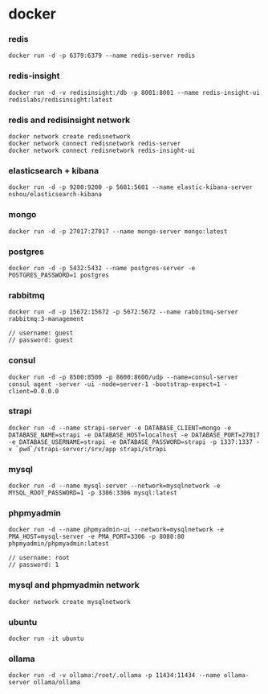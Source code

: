 # docker

### redis
```
docker run -d -p 6379:6379 --name redis-server redis
```

### redis-insight
```
docker run -d -v redisinsight:/db -p 8001:8001 --name redis-insight-ui redislabs/redisinsight:latest
```

### redis and redisinsight network 
```
docker network create redisnetwork
docker network connect redisnetwork redis-server
docker network connect redisnetwork redis-insight-ui
```

### elasticsearch + kibana
```
docker run -d -p 9200:9200 -p 5601:5601 --name elastic-kibana-server nshou/elasticsearch-kibana
```

### mongo
```
docker run -d -p 27017:27017 --name mongo-server mongo:latest
```

### postgres
```
docker run -d -p 5432:5432 --name postgres-server -e POSTGRES_PASSWORD=1 postgres
```

### rabbitmq
```
docker run -d -p 15672:15672 -p 5672:5672 --name rabbitmq-server rabbitmq:3-management

// username: guest
// password: guest
```

### consul
```
docker run -d -p 8500:8500 -p 8600:8600/udp --name=consul-server consul agent -server -ui -node=server-1 -bootstrap-expect=1 -client=0.0.0.0
```

### strapi
```
docker run -d --name strapi-server -e DATABASE_CLIENT=mongo -e DATABASE_NAME=strapi -e DATABASE_HOST=localhost -e DATABASE_PORT=27017 -e DATABASE_USERNAME=strapi -e DATABASE_PASSWORD=strapi -p 1337:1337 -v `pwd`/strapi-server:/srv/app strapi/strapi
```

### mysql
```
docker run -d --name mysql-server --network=mysqlnetwork -e MYSQL_ROOT_PASSWORD=1 -p 3306:3306 mysql:latest
```

### phpmyadmin
```
docker run -d --name phpmyadmin-ui --network=mysqlnetwork -e PMA_HOST=mysql-server -e PMA_PORT=3306 -p 8080:80 phpmyadmin/phpmyadmin:latest

// username: root
// password: 1
```

### mysql and phpmyadmin network 
```
docker network create mysqlnetwork
```

### ubuntu
```
docker run -it ubuntu
```

### ollama
```
docker run -d -v ollama:/root/.ollama -p 11434:11434 --name ollama-server ollama/ollama
```